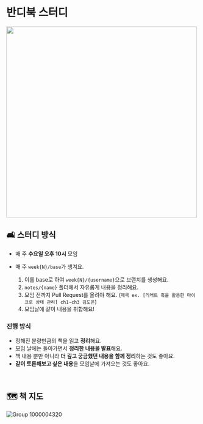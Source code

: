 # 반디북 스터디

<img src="https://github.com/bandibook/bandibook/assets/112946860/1a173536-c99d-41cd-8dc6-f3b21c108213" width="500"/>

<br />

## 🛋️ 스터디 방식

- 매 주 **수요일 오후 10시** 모임

- 매 주 `week{N}/base`가 생겨요.

  1. 이를 base로 하여 `week{N}/{username}`으로 브랜치를 생성해요.
  2. `notes/{name}` 폴더에서 자유롭게 내용을 정리해요.
  3. 모임 전까지 Pull Request를 올려야 해요. (`제목 ex. [리액트 훅을 활용한 마이크로 상태 관리] ch1~ch3 김도은`)
  4. 모임날에 같이 내용을 취합해요!

### 진행 방식

- 정해진 분량만큼의 책을 읽고 **정리**해요.
- 모임 날에는 돌아가면서 **정리한 내용을 발표**해요.
- 책 내용 뿐만 아니라 **더 깊고 궁금했던 내용을 함께 정리**하는 것도 좋아요.
- **같이 토론해보고 싶은 내용**을 모임날에 가져오는 것도 좋아요.

<br />

## 🗺️ 책 지도


![Group 1000004320](https://github.com/bandibook/bandibook/assets/112946860/90dbd943-1d79-4d8d-9d63-00ed67fde4b3)
